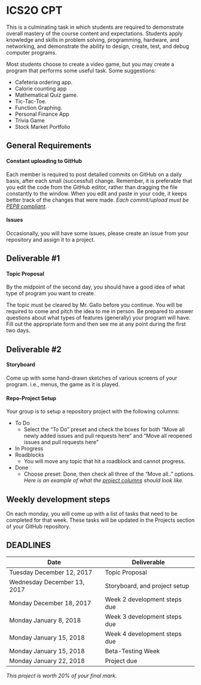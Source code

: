 # ICS2O CPT

This is a culminating task in which students are required to demonstrate overall mastery of the course content and expectations. Students apply knowledge and skills in problem solving, programming, hardware, and networking, and demonstrate the ability to design, create, test, and debug computer programs.   

Most students choose to create a video game, but you may create a program that performs some useful task. Some suggestions:
- Cafeteria ordering app. 
- Calorie counting app 
- Mathematical Quiz game. 
- Tic-Tac-Toe.
- Function Graphing.
- Personal Finance App
- Trivia Game
- Stock Market Portfolio

## General Requirements
#### Constant uploading to GitHub
Each member is required to post detailed commits on GitHub on a daily basis, after each small (successful) change. Remember, it is preferable that you edit the code from the GitHub editor, rather than dragging the file constantly to the window. When you edit and paste in your code, it keeps better track of the changes that were made.
*Each commit/upload must be [PEP8 compliant](http://pep8online.com/).*

#### Issues
Occasionally, you will have some issues, please create an issue from your repository and assign it to a project.

## Deliverable #1
#### Topic Proposal
By the midpoint of the second day, you should have a good idea of what type of program you want to create.

The topic must be cleared by Mr. Gallo before you continue. You will be required to come and pitch the idea to me in person. Be prepared to answer questions about what types of features (generally) your program will have. Fill out the appropriate form and then see me at any point during the first two days.

## Deliverable #2
#### Storyboard
Come up with some hand-drawn sketches of various screens of your program. i.e., menus, the game as it is played.

#### Repo-Project Setup
Your group is to setup a repository project with the following columns:
- To Do
  - Select the “To Do” preset and check the boxes for both “Move all newly added issues and pull requests here” and “Move all reopened issues and pull requests here”
- In Progress
- Roadblocks
  - You will move any topic that hit a roadblock and cannot progress.
- Done
  - Choose preset: Done, then check all three of the “Move all..” options.
*Here is an example of what the [project columns](https://github.com/MrGallo/CPT-ICS2O/projects/1) should look like.*

## Weekly development steps
On each monday, you will come up with a list of tasks that need to be completed for that week. These tasks will be updated in the Projects section of your GitHub repository.


## DEADLINES

Date | Deliverable
---- | --------
Tuesday December 12, 2017 | Topic Proposal
Wednesday December 13, 2017 | Storyboard, and project setup
Monday December 18, 2017 | Week 2 development steps due
Monday January 8, 2018 | Week 3 development steps due
Monday January 15, 2018 | Week 4 development steps due
Monday January 15, 2018 | Beta-Testing Week
Monday January 22, 2018 | Project due

*This project is worth 20% of your final mark.*

